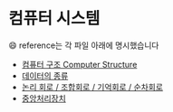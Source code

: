 # 컴퓨터 시스템 
&#128516; reference는 각 파일 아래에 명시했습니다

- [컴퓨터 구조 Computer Structure](https://github.com/yooooonk/TIL/blob/master/Computer%20Science/ComputerSystem/computer%20Structure.md)
- [데이터의 종류](https://github.com/yooooonk/TIL/blob/master/Computer%20Science/ComputerSystem/data.md)
- [논리 회로 / 조합회로 / 기억회로 / 순차회로](https://github.com/yooooonk/TIL/blob/master/Computer%20Science/ComputerSystem/data2.md)
- [중앙처리장치](https://github.com/yooooonk/TIL/blob/master/Computer%20Science/ComputerSystem/CPU.md)